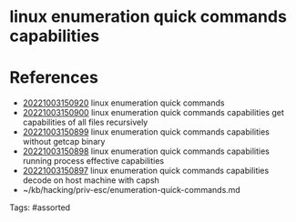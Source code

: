 # linux enumeration quick commands capabilities

# References
- [20221003150920](/zet/20221003150920/) linux enumeration quick commands
- [20221003150900](/zet/20221003150900/) linux enumeration quick commands capabilities get capabilities of all files recursively
- [20221003150899](/zet/20221003150899/) linux enumeration quick commands capabilities without getcap binary
- [20221003150898](/zet/20221003150898/) linux enumeration quick commands capabilities running process effective capabilities
- [20221003150897](/zet/20221003150897/) linux enumeration quick commands capabilities decode on host machine with capsh
- ~/kb/hacking/priv-esc/enumeration-quick-commands.md

Tags:
    #assorted


